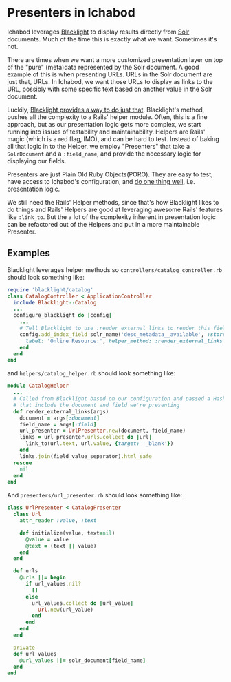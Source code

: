 # Presenters in Ichabod

Ichabod leverages [Blacklight](https://github.com/projectblacklight/blacklight)
to display results directly from [Solr](http://lucene.apache.org/solr/) documents.
Much of the time this is exactly what we want. Sometimes it's not.

There are times when we want a more customized presentation layer on top of the "pure"
(meta)data represented by the Solr document. A good example of this is when presenting URLs.
URLs in the Solr document are just that, URLs. In Ichabod, we want those URLs to display
as links to the URL, possibly with some specific text based on another value in the Solr document.

Luckily, [Blacklight provides a way to do just that](https://github.com/projectblacklight/blacklight/wiki/Blacklight-configuration#using-a-helper-method-to-render-the-value).
Blacklight's method, pushes all the complexity to a Rails' helper module.
Often, this is a fine approach, but as our presentation logic gets more complex, we start running
into issues of testability and maintainability.  Helpers are Rails' magic (which is a red flag, IMO),
and can be hard to test. Instead of baking all that logic in to the Helper, we employ "Presenters" that
take a `SolrDocument` and a `:field_name`, and provide the necessary logic for displaying our fields.

Presenters are just Plain Old Ruby Objects(PORO). They are easy to test, have access to Ichabod's configuration, 
and [do one thing well](http://en.wikipedia.org/wiki/Single_responsibility_principle), i.e. presentation logic.

We still need the Rails' Helper methods, since that's how Blacklight likes to do things and Rails' Helpers are good at leveraging
awesome Rails' features like `:link_to`. But the a lot of the complexity inherent in presentation logic can be refactored out of
the Helpers and put in a more maintainable Presenter.

## Examples
Blacklight leverages helper methods so `controllers/catalog_controller.rb` should look something like:

```ruby
require 'blacklight/catalog'
class CatalogController < ApplicationController
  include Blacklight::Catalog
  ...
  configure_blacklight do |config|
    ...
    # Tell Blacklight to use :render_external_links to render this field
    config.add_index_field solr_name('desc_metadata__available', :stored_searchable, type: :string),
      label: 'Online Resource:', helper_method: :render_external_links
    end
  end
end
```

and `helpers/catalog_helper.rb` should look something like:

```ruby
module CatalogHelper
  ...
  # Called from Blacklight based on our configuration and passed a Hash of args
  # that include the document and field we're presenting
  def render_external_links(args)
    document = args[:document]
    field_name = args[:field]
    url_presenter = UrlPresenter.new(document, field_name)
    links = url_presenter.urls.collect do |url|
      link_to(url.text, url.value, {target: '_blank'})
    end
    links.join(field_value_separator).html_safe
  rescue
    nil
  end
end
```

And `presenters/url_presenter.rb` should look something like:

```ruby
class UrlPresenter < CatalogPresenter
  class Url
    attr_reader :value, :text

    def initialize(value, text=nil)
      @value = value
      @text = (text || value)
    end
  end

  def urls
    @urls ||= begin
      if url_values.nil?
        []
      else
        url_values.collect do |url_value|
          Url.new(url_value)
        end
      end
    end
  end

  private
  def url_values
    @url_values ||= solr_document[field_name]
  end
end
